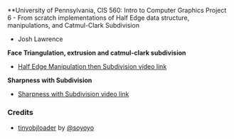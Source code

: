 **University of Pennsylvania, CIS 560: Intro to Computer Graphics
Project 6 - From scratch implementations of Half Edge data structure, manipulations, and Catmul-Clark Subdivision

* Josh Lawrence


**Face Triangulation, extrusion and catmul-clark subdivision**<br />
* [Half Edge Manipulation then Subdivision video link](https://vimeo.com/240084111)

**Sharpness with Subdivision**<br />
* [Sharpness with Subdivision video link](https://vimeo.com/240084108)


### Credits

* [tinyobjloader](https://github.com/syoyo/tinyobjloader) by [@soyoyo](https://github.com/syoyo)

